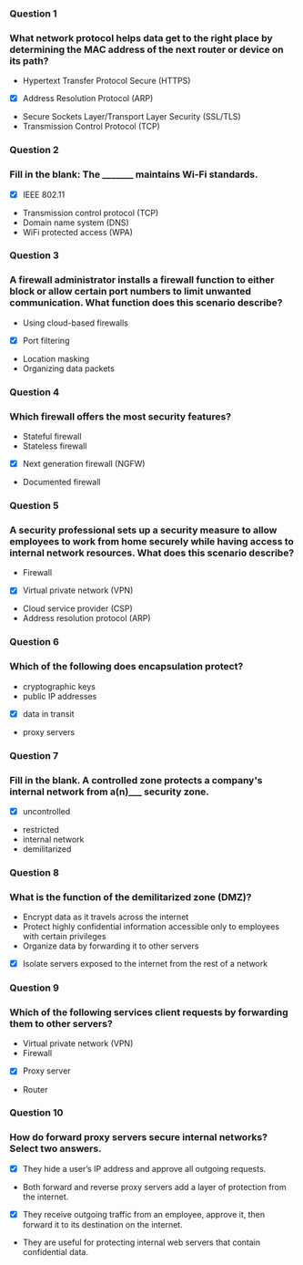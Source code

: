 ### Question 1
### What network protocol helps data get to the right place by determining the MAC address of the next router or device on its path?

* Hypertext Transfer Protocol Secure (HTTPS)
- [x] Address Resolution Protocol (ARP)
* Secure Sockets Layer/Transport Layer Security (SSL/TLS)
* Transmission Control Protocol (TCP)

### Question 2
### Fill in the blank: The _______ maintains Wi-Fi standards.

- [x] IEEE 802.11
* Transmission control protocol (TCP)
* Domain name system (DNS)
* WiFi protected access (WPA)

### Question 3
### A firewall administrator installs a firewall function to either block or allow certain port numbers to limit unwanted communication. What function does this scenario describe?

* Using cloud-based firewalls
- [x] Port filtering
* Location masking
* Organizing data packets

### Question 4
### Which firewall offers the most security features?

* Stateful firewall
* Stateless firewall
- [x] Next generation firewall (NGFW)
* Documented firewall

### Question 5
### A security professional sets up a security measure to allow employees to work from home securely while having access to internal network resources. What does this scenario describe?

* Firewall
- [x] Virtual private network (VPN)
* Cloud service provider (CSP)
* Address resolution protocol (ARP)

### Question 6
### Which of the following does encapsulation protect?

* cryptographic keys
* public IP addresses
- [x] data in transit
* proxy servers

### Question 7
### Fill in the blank. A controlled zone protects a company's internal network from a(n)___ security zone.

- [x] uncontrolled
* restricted
* internal network
* demilitarized

### Question 8
### What is the function of the demilitarized zone (DMZ)?

* Encrypt data as it travels across the internet
* Protect highly confidential information accessible only to employees with certain privileges
* Organize data by forwarding it to other servers
- [x] Isolate servers exposed to the internet from the rest of a network

### Question 9
### Which of the following services client requests by forwarding them to other servers?

* Virtual private network (VPN)
* Firewall
- [x] Proxy server
* Router

### Question 10
### How do forward proxy servers secure internal networks? Select two answers.

- [x] They hide a user’s IP address and approve all outgoing requests.
* Both forward and reverse proxy servers add a layer of protection from the internet.
- [x] They receive outgoing traffic from an employee, approve it, then forward it to its destination on the internet.
* They are useful for protecting internal web servers that contain confidential data.